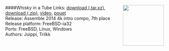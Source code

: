 ####Whisky in a Tube
<a href="https://raw.githubusercontent.com/trilkk/faemiyah-demoscene_2014-08_4k-intro_whisky_in_a_tube/master/screenshot_large.png"><img src="https://raw.githubusercontent.com/trilkk/faemiyah-demoscene_2014-08_4k-intro_whisky_in_a_tube/master/screenshot_www.jpg" height="130em" align="right" /></a>
Links: [download (.tar.xz)](http://faemiyah.fi/data/whisky_in_a_tube.tar.xz), [download (.zip)](http://faemiyah.fi/data/whisky_in_a_tube.zip), [video](http://faemiyah.fi/data/whisky_in_a_tube.mp4), [pouet](http://www.pouet.net/prod.php?which=63860)  
Release: Assemble 2014 4k intro compo, 7th place  
Release platform: FreeBSD-ia32  
Ports: FreeBSD, Linux, Windows  
Authors: Juippi, Trilkk
